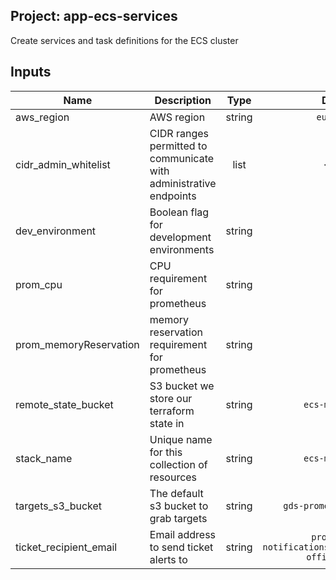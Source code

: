 ## Project: app-ecs-services

Create services and task definitions for the ECS cluster



## Inputs

| Name | Description | Type | Default | Required |
|------|-------------|:----:|:-----:|:-----:|
| aws_region | AWS region | string | `eu-west-1` | no |
| cidr_admin_whitelist | CIDR ranges permitted to communicate with administrative endpoints | list | `<list>` | no |
| dev_environment | Boolean flag for development environments | string | `false` | no |
| prom_cpu | CPU requirement for prometheus | string | `512` | no |
| prom_memoryReservation | memory reservation requirement for prometheus | string | `2048` | no |
| remote_state_bucket | S3 bucket we store our terraform state in | string | `ecs-monitoring` | no |
| stack_name | Unique name for this collection of resources | string | `ecs-monitoring` | no |
| targets_s3_bucket | The default s3 bucket to grab targets | string | `gds-prometheus-targets` | no |
| ticket_recipient_email | Email address to send ticket alerts to | string | `prometheus-notifications@digital.cabinet-office.gov.uk` | no |

